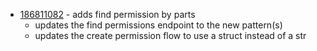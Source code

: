 - [186811082](https://www.pivotaltracker.com/story/show/186811082) - adds find permission by parts
    - updates the find permissions endpoint to the new pattern(s)
    - updates the create permission flow to use a struct instead of a str

